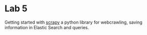 # Lab 5

Getting started with [scrapy](https://doc.scrapy.org) a python library for webcrawling, saving information in Elastic Search and queries.